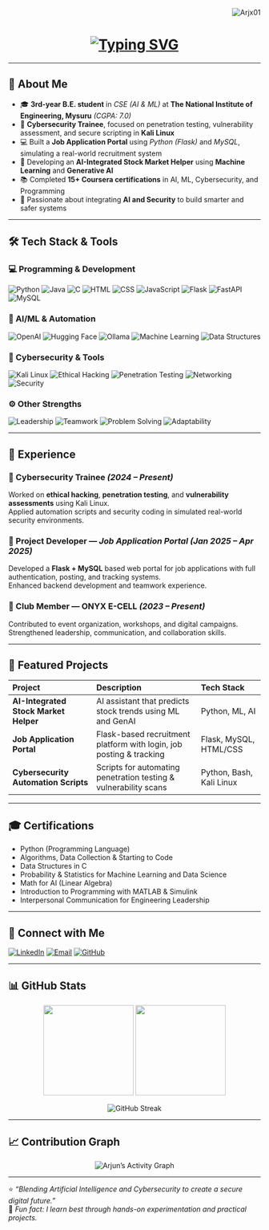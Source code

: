 <!-- Profile Views Counter -->
<p align="right">
  <img src="https://komarev.com/ghpvc/?username=Arjx01&label=Profile%20Views&color=0e75b6&style=flat" alt="Arjx01" />
</p>

<!-- Typing Animation Header -->
<h1 align="center">
  <a href="https://github.com/Arjx01">
    <img src="https://readme-typing-svg.demolab.com?font=Fira+Code&size=28&pause=1000&color=00BFFF&center=true&vCenter=true&width=600&lines=Hey!+I'm+Arjun+M;CSE+(AI+%26+ML)+Student;Cybersecurity+Trainee;Full-Stack+Developer;AI+%26+ML+Enthusiast" alt="Typing SVG" />
  </a>
</h1>

---

## 🚀 About Me

- 🎓 **3rd-year B.E. student** in *CSE (AI & ML)* at **The National Institute of Engineering, Mysuru** *(CGPA: 7.0)*  
- 🔐 **Cybersecurity Trainee**, focused on penetration testing, vulnerability assessment, and secure scripting in **Kali Linux**  
- 💻 Built a **Job Application Portal** using *Python (Flask)* and *MySQL*, simulating a real-world recruitment system  
- 🤖 Developing an **AI-Integrated Stock Market Helper** using **Machine Learning** and **Generative AI**  
- 📚 Completed **15+ Coursera certifications** in AI, ML, Cybersecurity, and Programming  
- 🌱 Passionate about integrating **AI and Security** to build smarter and safer systems  

---

## 🛠️ Tech Stack & Tools

### 💻 Programming & Development
![Python](https://img.shields.io/badge/Python-3776AB?style=for-the-badge&logo=python&logoColor=white)
![Java](https://img.shields.io/badge/Java-007396?style=for-the-badge&logo=java&logoColor=white)
![C](https://img.shields.io/badge/C-00599C?style=for-the-badge&logo=c&logoColor=white)
![HTML](https://img.shields.io/badge/HTML5-E34F26?style=for-the-badge&logo=html5&logoColor=white)
![CSS](https://img.shields.io/badge/CSS3-1572B6?style=for-the-badge&logo=css3&logoColor=white)
![JavaScript](https://img.shields.io/badge/JavaScript-F7DF1E?style=for-the-badge&logo=javascript&logoColor=black)
![Flask](https://img.shields.io/badge/Flask-000000?style=for-the-badge&logo=flask&logoColor=white)
![FastAPI](https://img.shields.io/badge/FastAPI-009688?style=for-the-badge&logo=fastapi&logoColor=white)
![MySQL](https://img.shields.io/badge/MySQL-4479A1?style=for-the-badge&logo=mysql&logoColor=white)

### 🧠 AI/ML & Automation
![OpenAI](https://img.shields.io/badge/OpenAI-412991?style=for-the-badge&logo=openai&logoColor=white)
![Hugging Face](https://img.shields.io/badge/Hugging%20Face-FFD21E?style=for-the-badge&logo=huggingface&logoColor=black)
![Ollama](https://img.shields.io/badge/Ollama-000000?style=for-the-badge&logoColor=white)
![Machine Learning](https://img.shields.io/badge/Machine%20Learning-102230?style=for-the-badge)
![Data Structures](https://img.shields.io/badge/Data%20Structures%20&%20Algorithms-6C63FF?style=for-the-badge)

### 🔐 Cybersecurity & Tools
![Kali Linux](https://img.shields.io/badge/Kali%20Linux-557C94?style=for-the-badge&logo=kalilinux&logoColor=white)
![Ethical Hacking](https://img.shields.io/badge/Ethical%20Hacking-FF0000?style=for-the-badge)
![Penetration Testing](https://img.shields.io/badge/Penetration%20Testing-000000?style=for-the-badge)
![Networking](https://img.shields.io/badge/Networking-0078D7?style=for-the-badge)
![Security](https://img.shields.io/badge/Secure%20Coding-4CAF50?style=for-the-badge)

### ⚙️ Other Strengths
![Leadership](https://img.shields.io/badge/Leadership-FFD700?style=for-the-badge)
![Teamwork](https://img.shields.io/badge/Teamwork-2196F3?style=for-the-badge)
![Problem Solving](https://img.shields.io/badge/Problem%20Solving-FF9800?style=for-the-badge)
![Adaptability](https://img.shields.io/badge/Adaptability-9C27B0?style=for-the-badge)

---

## 💼 Experience

### 🔹 Cybersecurity Trainee *(2024 – Present)*
Worked on **ethical hacking**, **penetration testing**, and **vulnerability assessments** using Kali Linux.  
Applied automation scripts and security coding in simulated real-world security environments.

### 🔹 Project Developer — *Job Application Portal* *(Jan 2025 – Apr 2025)*  
Developed a **Flask + MySQL** based web portal for job applications with full authentication, posting, and tracking systems.  
Enhanced backend development and teamwork experience.

### 🔹 Club Member — ONYX E-CELL *(2023 – Present)*  
Contributed to event organization, workshops, and digital campaigns.  
Strengthened leadership, communication, and collaboration skills.

---

## 📂 Featured Projects

| Project | Description | Tech Stack |
|:---|:---|:---|
| **AI-Integrated Stock Market Helper** | AI assistant that predicts stock trends using ML and GenAI | Python, ML, AI |
| **Job Application Portal** | Flask-based recruitment platform with login, job posting & tracking | Flask, MySQL, HTML/CSS |
| **Cybersecurity Automation Scripts** | Scripts for automating penetration testing & vulnerability scans | Python, Bash, Kali Linux |

---

## 🎓 Certifications

- Python (Programming Language)  
- Algorithms, Data Collection & Starting to Code  
- Data Structures in C  
- Probability & Statistics for Machine Learning and Data Science  
- Math for AI (Linear Algebra)  
- Introduction to Programming with MATLAB & Simulink  
- Interpersonal Communication for Engineering Leadership  

---

## 🔗 Connect with Me

[![LinkedIn](https://img.shields.io/badge/LinkedIn-0A66C2?style=for-the-badge&logo=linkedin&logoColor=white)](https://www.linkedin.com/in/arjun-m)
[![Email](https://img.shields.io/badge/Gmail-D14836?style=for-the-badge&logo=gmail&logoColor=white)](mailto:arjunmanjunath01@gmail.com)
[![GitHub](https://img.shields.io/badge/GitHub-181717?style=for-the-badge&logo=github&logoColor=white)](https://github.com/Arjx01)

---

## 📊 GitHub Stats

<p align="center">
  <img src="https://github-readme-stats.vercel.app/api?username=Arjx01&show_icons=true&theme=tokyonight&hide_border=true" height="180px"/>
  <img src="https://github-readme-stats.vercel.app/api/top-langs/?username=Arjx01&layout=compact&theme=tokyonight&hide_border=true" height="180px"/>
</p>

<p align="center">
  <img src="https://streak-stats.demolab.com?user=Arjx01&theme=tokyonight&hide_border=true" alt="GitHub Streak" />
</p>

---

## 📈 Contribution Graph

<p align="center">
  <img src="https://github-readme-activity-graph.vercel.app/graph?username=Arjx01&theme=tokyo-night&hide_border=true&area=true" alt="Arjun’s Activity Graph" />
</p>

---

⭐ *“Blending Artificial Intelligence and Cybersecurity to create a secure digital future.”*  
🧩 *Fun fact: I learn best through hands-on experimentation and practical projects.*
